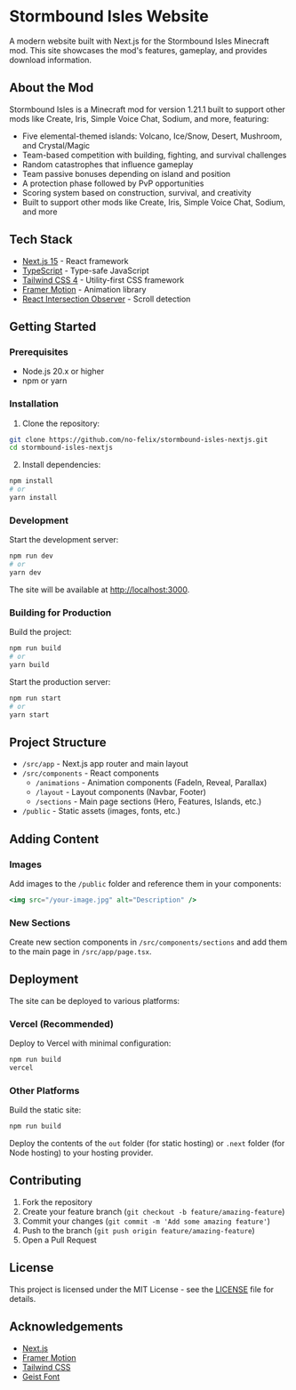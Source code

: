 # Stormbound Isles Website

A modern website built with Next.js for the Stormbound Isles Minecraft mod. This site showcases the mod's features, gameplay, and provides download information.

## About the Mod

Stormbound Isles is a Minecraft mod for version 1.21.1 built to support other mods like Create, Iris, Simple Voice Chat, Sodium, and more, featuring:

- Five elemental-themed islands: Volcano, Ice/Snow, Desert, Mushroom, and Crystal/Magic
- Team-based competition with building, fighting, and survival challenges
- Random catastrophes that influence gameplay
- Team passive bonuses depending on island and position
- A protection phase followed by PvP opportunities
- Scoring system based on construction, survival, and creativity
- Built to support other mods like Create, Iris, Simple Voice Chat, Sodium, and more

## Tech Stack

- [Next.js 15](https://nextjs.org/) - React framework
- [TypeScript](https://www.typescriptlang.org/) - Type-safe JavaScript
- [Tailwind CSS 4](https://tailwindcss.com/) - Utility-first CSS framework
- [Framer Motion](https://www.framer.com/motion/) - Animation library
- [React Intersection Observer](https://github.com/thebuilder/react-intersection-observer) - Scroll detection

## Getting Started

### Prerequisites

- Node.js 20.x or higher
- npm or yarn

### Installation

1. Clone the repository:

```bash
git clone https://github.com/no-felix/stormbound-isles-nextjs.git
cd stormbound-isles-nextjs
```

2. Install dependencies:

```bash
npm install
# or
yarn install
```

### Development

Start the development server:

```bash
npm run dev
# or
yarn dev
```

The site will be available at [http://localhost:3000](http://localhost:3000).

### Building for Production

Build the project:

```bash
npm run build
# or
yarn build
```

Start the production server:

```bash
npm run start
# or
yarn start
```

## Project Structure

- `/src/app` - Next.js app router and main layout
- `/src/components` - React components
  - `/animations` - Animation components (FadeIn, Reveal, Parallax)
  - `/layout` - Layout components (Navbar, Footer)
  - `/sections` - Main page sections (Hero, Features, Islands, etc.)
- `/public` - Static assets (images, fonts, etc.)

## Adding Content

### Images

Add images to the `/public` folder and reference them in your components:

```jsx
<img src="/your-image.jpg" alt="Description" />
```

### New Sections

Create new section components in `/src/components/sections` and add them to the main page in `/src/app/page.tsx`.

## Deployment

The site can be deployed to various platforms:

### Vercel (Recommended)

Deploy to Vercel with minimal configuration:

```bash
npm run build
vercel
```

### Other Platforms

Build the static site:

```bash
npm run build
```

Deploy the contents of the `out` folder (for static hosting) or `.next` folder (for Node hosting) to your hosting provider.

## Contributing

1. Fork the repository
2. Create your feature branch (`git checkout -b feature/amazing-feature`)
3. Commit your changes (`git commit -m 'Add some amazing feature'`)
4. Push to the branch (`git push origin feature/amazing-feature`)
5. Open a Pull Request

## License

This project is licensed under the MIT License - see the [LICENSE](LICENSE) file for details.

## Acknowledgements

- [Next.js](https://nextjs.org/)
- [Framer Motion](https://www.framer.com/motion/)
- [Tailwind CSS](https://tailwindcss.com/)
- [Geist Font](https://vercel.com/font)
